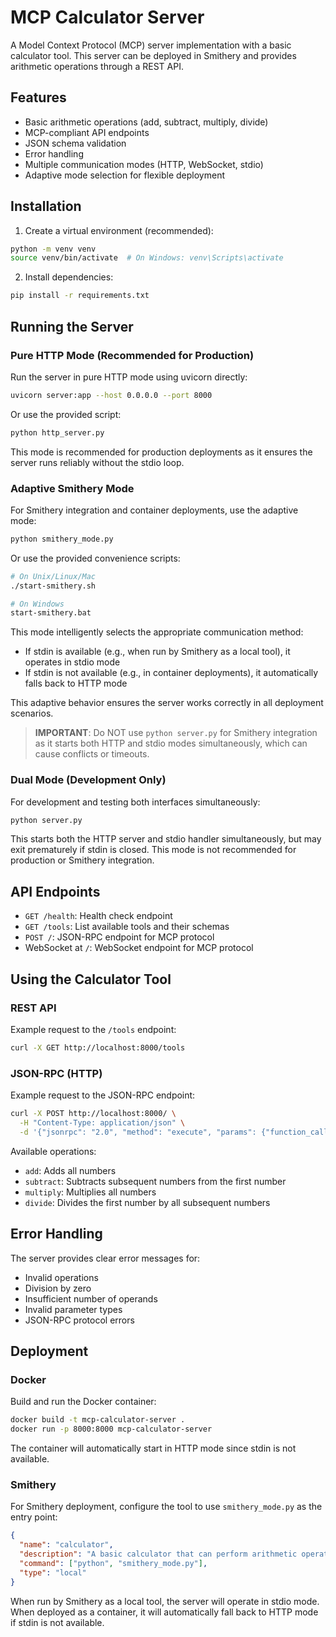 # MCP Calculator Server

A Model Context Protocol (MCP) server implementation with a basic calculator tool. This server can be deployed in Smithery and provides arithmetic operations through a REST API.

## Features

- Basic arithmetic operations (add, subtract, multiply, divide)
- MCP-compliant API endpoints
- JSON schema validation
- Error handling
- Multiple communication modes (HTTP, WebSocket, stdio)
- Adaptive mode selection for flexible deployment

## Installation

1. Create a virtual environment (recommended):
```bash
python -m venv venv
source venv/bin/activate  # On Windows: venv\Scripts\activate
```

2. Install dependencies:
```bash
pip install -r requirements.txt
```

## Running the Server

### Pure HTTP Mode (Recommended for Production)

Run the server in pure HTTP mode using uvicorn directly:

```bash
uvicorn server:app --host 0.0.0.0 --port 8000
```

Or use the provided script:

```bash
python http_server.py
```

This mode is recommended for production deployments as it ensures the server runs reliably without the stdio loop.

### Adaptive Smithery Mode

For Smithery integration and container deployments, use the adaptive mode:

```bash
python smithery_mode.py
```

Or use the provided convenience scripts:

```bash
# On Unix/Linux/Mac
./start-smithery.sh

# On Windows
start-smithery.bat
```

This mode intelligently selects the appropriate communication method:
- If stdin is available (e.g., when run by Smithery as a local tool), it operates in stdio mode
- If stdin is not available (e.g., in container deployments), it automatically falls back to HTTP mode

This adaptive behavior ensures the server works correctly in all deployment scenarios.

> **IMPORTANT**: Do NOT use `python server.py` for Smithery integration as it starts both HTTP and stdio modes simultaneously, which can cause conflicts or timeouts.

### Dual Mode (Development Only)

For development and testing both interfaces simultaneously:

```bash
python server.py
```

This starts both the HTTP server and stdio handler simultaneously, but may exit prematurely if stdin is closed. This mode is not recommended for production or Smithery integration.

## API Endpoints

- `GET /health`: Health check endpoint
- `GET /tools`: List available tools and their schemas
- `POST /`: JSON-RPC endpoint for MCP protocol
- WebSocket at `/`: WebSocket endpoint for MCP protocol

## Using the Calculator Tool

### REST API

Example request to the `/tools` endpoint:

```bash
curl -X GET http://localhost:8000/tools
```

### JSON-RPC (HTTP)

Example request to the JSON-RPC endpoint:

```bash
curl -X POST http://localhost:8000/ \
  -H "Content-Type: application/json" \
  -d '{"jsonrpc": "2.0", "method": "execute", "params": {"function_calls": [{"name": "calculator", "parameters": {"operation": "add", "numbers": [1, 2, 3, 4]}}]}, "id": 1}'
```

Available operations:
- `add`: Adds all numbers
- `subtract`: Subtracts subsequent numbers from the first number
- `multiply`: Multiplies all numbers
- `divide`: Divides the first number by all subsequent numbers

## Error Handling

The server provides clear error messages for:
- Invalid operations
- Division by zero
- Insufficient number of operands
- Invalid parameter types
- JSON-RPC protocol errors

## Deployment

### Docker

Build and run the Docker container:

```bash
docker build -t mcp-calculator-server .
docker run -p 8000:8000 mcp-calculator-server
```

The container will automatically start in HTTP mode since stdin is not available.

### Smithery

For Smithery deployment, configure the tool to use `smithery_mode.py` as the entry point:

```json
{
  "name": "calculator",
  "description": "A basic calculator that can perform arithmetic operations",
  "command": ["python", "smithery_mode.py"],
  "type": "local"
}
```

When run by Smithery as a local tool, the server will operate in stdio mode.
When deployed as a container, it will automatically fall back to HTTP mode if stdin is not available. 